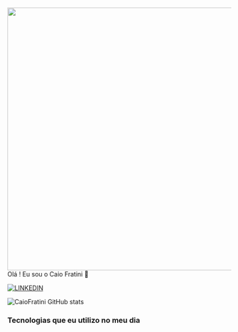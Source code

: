 ###  <img align="right" height="590em" src="https://i.pinimg.com/originals/bb/9d/ac/bb9dacf5825fc1596b2b7a3d4e8ada3d.gif"/>
Olá ! Eu sou o Caio Fratini 🤙

[![LINKEDIN](https://img.shields.io/badge/LinkedIn-0077B5?style=for-the-badge&logo=linkedin&logoColor=white)](https://www.linkedin.com/in/caio-fratini/)


![CaioFratini GitHub stats](https://github-readme-stats.vercel.app/api?username=CaioFratini&show_icons=true&theme=tokyonight)



### Tecnologias que eu utilizo no meu dia 
